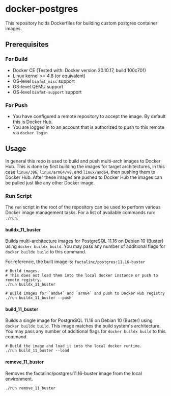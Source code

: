 # docker-postgres

This repository holds Dockerfiles for building custom postgres container images.

## Prerequisites

### For Build

* Docker CE (Tested with: Docker version 20.10.17, build 100c701)
* Linux kernel >= 4.8 (or equivalent)
* OS-level `binfmt_misc` support
* OS-level QEMU support
* OS-level `binfmt-support` support

### For Push

* You have configured a remote repository to accept the image. By default this is Docker Hub.
* You are logged in to an account that is authorized to push to this remote via `docker login`

## Usage

In general this repo is used to build and push multi-arch images to Docker Hub. This is done by first building the images for target architectures, in this case `linux/386`, `linux/arm64/v8`, and `linux/amd64`, then pushing them to Docker Hub. After these images are pushed to Docker Hub the images can be pulled just like any other Docker image.

### Run Script

The `run` script in the root of the repository can be used to perform various Docker image management tasks. For a list of available commands run: `./run`.

#### buildx_11_buster

Builds multi-architecture images for PostgreSQL 11.16 on Debian 10 (Buster) using `docker buildx build`. You may pass any number of additional flags for `docker buildx build` to this command.

For reference, the built image is: `factalinc/postgres:11.16-buster`

```
# Build images.
# This does not load them into the local docker instance or push to remote registry.
./run buildx_11_buster
```

```
# Build images for `amd64` and `arm64` and push to Docker Hub registry
./run buildx_11_buster --push
```

#### build_11_buster

Builds a single image for PostgreSQL 11.16 on Debian 10 (Buster) using `docker buildx build`. This image matches the build system's architecture. You may pass any number of additional flags for `docker buildx build` to this command.

```
# Build the image and load it into the local docker runtime.
./run build_11_buster --load
```

#### remove_11_buster

Removes the factalinc/postgres:11.16-buster image from the local environment. 

```
./run remove_11_buster
```
